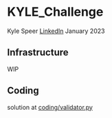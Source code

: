 # KYLE_Challenge
Kyle Speer [LinkedIn](https://www.linkedin.com/in/kyle-d-speer/)
January 2023

## Infrastructure
WIP

## Coding
solution at [coding/validator.py](https://github.com/kspeer825/KYLE_Challenge/blob/main/coding/validator.py)
